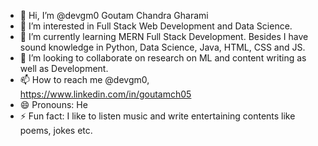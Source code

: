 - 👋 Hi, I’m @devgm0 Goutam Chandra Gharami
- 👀 I’m interested in Full Stack Web Development and Data Science.
- 🌱 I’m currently learning MERN Full Stack Development. Besides I have sound knowledge in Python, Data Science, Java, HTML, CSS and JS.
- 💞️ I’m looking to collaborate on research on ML and content writing as well as Development.
- 📫 How to reach me @devgm0, https://www.linkedin.com/in/goutamch05
- 😄 Pronouns: He
- ⚡ Fun fact: I like to listen music and write entertaining contents like poems, jokes etc.

<!---
devgm0/devgm0 is a ✨ special ✨ repository because its `README.md` (this file) appears on your GitHub profile.
You can click the Preview link to take a look at your changes.
--->
